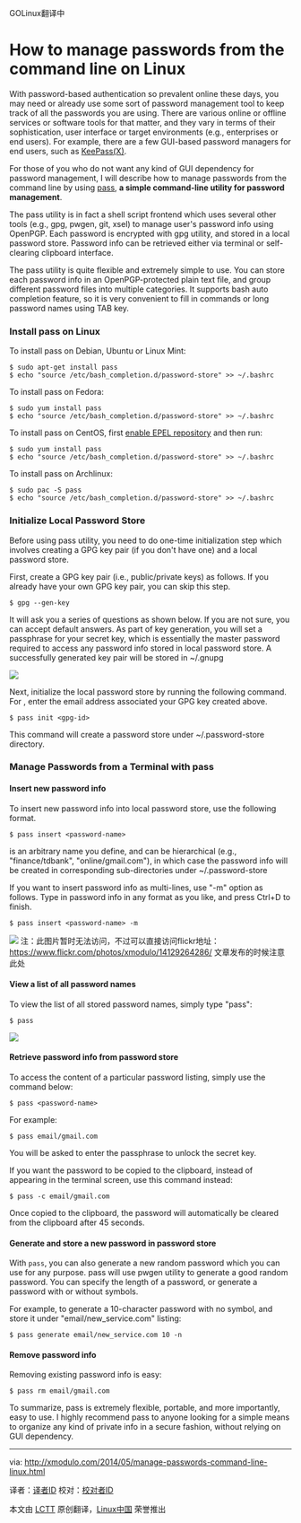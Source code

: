 GOLinux翻译中

How to manage passwords from the command line on Linux
================================================================================
With password-based authentication so prevalent online these days, you may need or already use some sort of password management tool to keep track of all the passwords you are using. There are various online or offline services or software tools for that matter, and they vary in terms of their sophistication, user interface or target environments (e.g., enterprises or end users). For example, there are a few GUI-based password managers for end users, such as [KeePass(X)][1].

For those of you who do not want any kind of GUI dependency for password management, I will describe how to manage passwords from the command line by using [pass][2], **a simple command-line utility for password management**.

The pass utility is in fact a shell script frontend which uses several other tools (e.g., gpg, pwgen, git, xsel) to manage user's password info using OpenPGP. Each password is encrypted with gpg utility, and stored in a local password store. Password info can be retrieved either via terminal or self-clearing clipboard interface.

The pass utility is quite flexible and extremely simple to use. You can store each password info in an OpenPGP-protected plain text file, and group different password files into multiple categories. It supports bash auto completion feature, so it is very convenient to fill in commands or long password names using TAB key.

### Install pass on Linux ###

To install pass on Debian, Ubuntu or Linux Mint:

    $ sudo apt-get install pass
    $ echo "source /etc/bash_completion.d/password-store" >> ~/.bashrc

To install pass on Fedora:

    $ sudo yum install pass
    $ echo "source /etc/bash_completion.d/password-store" >> ~/.bashrc

To install pass on CentOS, first [enable EPEL repository][3] and then run:

    $ sudo yum install pass
    $ echo "source /etc/bash_completion.d/password-store" >> ~/.bashrc

To install pass on Archlinux:

    $ sudo pac -S pass
    $ echo "source /etc/bash_completion.d/password-store" >> ~/.bashrc

### Initialize Local Password Store ###

Before using pass utility, you need to do one-time initialization step which involves creating a GPG key pair (if you don't have one) and a local password store.

First, create a GPG key pair (i.e., public/private keys) as follows. If you already have your own GPG key pair, you can skip this step.

    $ gpg --gen-key 

It will ask you a series of questions as shown below. If you are not sure, you can accept default answers. As part of key generation, you will set a passphrase for your secret key, which is essentially the master password required to access any password info stored in local password store. A successfully generated key pair will be stored in ~/.gnupg

![](https://farm3.staticflickr.com/2922/13965806430_a19596da60_z.jpg)

Next, initialize the local password store by running the following command. For <gpg-id>, enter the email address associated your GPG key created above.

    $ pass init <gpg-id> 

This command will create a password store under ~/.password-store directory.

### Manage Passwords from a Terminal with pass ###

#### Insert new password info ####

To insert new password info into local password store, use the following format.

    $ pass insert <password-name> 

<password-name> is an arbitrary name you define, and can be hierarchical (e.g., "finance/tdbank", "online/gmail.com"), in which case the password info will be created in corresponding sub-directories under ~/.password-store

If you want to insert password info as multi-lines, use "-m" option as follows. Type in password info in any format as you like, and press Ctrl+D to finish.

    $ pass insert <password-name> -m 

![](https://farm6.staticflickr.com/5564/14129264286_4315cb386b_o_d.jpg)
注：此图片暂时无法访问，不过可以直接访问flickr地址：https://www.flickr.com/photos/xmodulo/14129264286/ 文章发布的时候注意此处

#### View a list of all password names ####

To view the list of all stored password names, simply type "pass":

    $ pass 

![](https://farm3.staticflickr.com/2905/13965804498_92b0af83cf_o.jpg)

#### Retrieve password info from password store ####

To access the content of a particular password listing, simply use the command below:

    $ pass <password-name> 

For example:

    $ pass email/gmail.com 

You will be asked to enter the passphrase to unlock the secret key.

If you want the password to be copied to the clipboard, instead of appearing in the terminal screen, use this command instead:

    $ pass -c email/gmail.com 

Once copied to the clipboard, the password will automatically be cleared from the clipboard after 45 seconds.

#### Generate and store a new password in password store ####

With `pass`, you can also generate a new random password which you can use for any purpose. pass will use pwgen utility to generate a good random password. You can specify the length of a password, or generate a password with or without symbols.

For example, to generate a 10-character password with no symbol, and store it under "email/new_service.com" listing:

    $ pass generate email/new_service.com 10 -n 

#### Remove password info ####

Removing existing password info is easy:

    $ pass rm email/gmail.com 

To summarize, pass is extremely flexible, portable, and more importantly, easy to use. I highly recommend pass to anyone looking for a simple means to organize any kind of private info in a secure fashion, without relying on GUI dependency.

--------------------------------------------------------------------------------

via: http://xmodulo.com/2014/05/manage-passwords-command-line-linux.html

译者：[译者ID](https://github.com/译者ID) 校对：[校对者ID](https://github.com/校对者ID)

本文由 [LCTT](https://github.com/LCTT/TranslateProject) 原创翻译，[Linux中国](http://linux.cn/) 荣誉推出

[1]:http://xmodulo.com/2013/08/how-to-manage-multiple-passwords-on-linux.html
[2]:http://www.zx2c4.com/projects/password-store/
[3]:http://xmodulo.com/2013/03/how-to-set-up-epel-repository-on-centos.html
